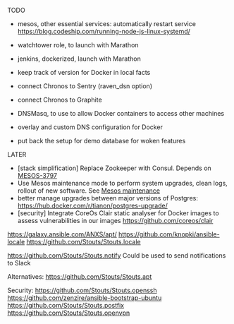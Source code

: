 TODO

* mesos, other essential services: automatically restart service
  https://blog.codeship.com/running-node-js-linux-systemd/
* watchtower role, to launch with Marathon
* jenkins, dockerized, launch with Marathon
* keep track of version for Docker in local facts
* connect Chronos to Sentry (raven_dsn option)
* connect Chronos to Graphite

* DNSMasq, to use to allow Docker containers to access other machines
* overlay and custom DNS configuration for Docker
* put back the setup for demo database for woken features

LATER

* [stack simplification] Replace Zookeeper with Consul. Depends on [MESOS-3797](https://issues.apache.org/jira/browse/MESOS-3797)
* Use Mesos maintenance mode to perform system upgrades, clean logs, rollout of new software. See [Mesos maintenance](http://mesos.apache.org/documentation/latest/maintenance/)
* better manage upgrades between major versions of Postgres: https://hub.docker.com/r/tianon/postgres-upgrade/
* [security] Integrate CoreOs Clair static analyser for Docker images to assess vulnerabilities in our images
 https://github.com/coreos/clair

https://galaxy.ansible.com/ANXS/apt/
https://github.com/knopki/ansible-locale
https://github.com/Stouts/Stouts.locale

https://github.com/Stouts/Stouts.notify
  Could be used to send notifications to Slack

Alternatives:
https://github.com/Stouts/Stouts.apt

Security:
https://github.com/Stouts/Stouts.openssh
https://github.com/zenzire/ansible-bootstrap-ubuntu
https://github.com/Stouts/Stouts.postfix
https://github.com/Stouts/Stouts.openvpn
